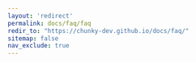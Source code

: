```yaml
---
layout: 'redirect'
permalink: docs/faq/faq
redir_to: "https://chunky-dev.github.io/docs/faq/"
sitemap: false
nav_exclude: true
---
```

